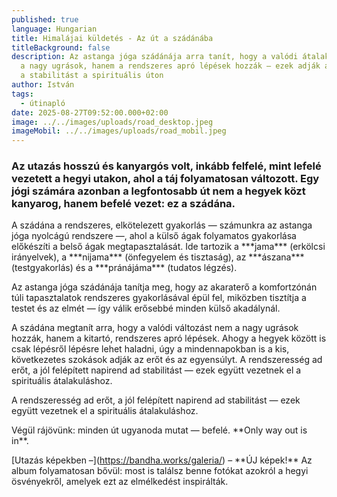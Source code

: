 ```yaml
---
published: true
language: Hungarian
title: Himalájai küldetés - Az út a szádánába
titleBackground: false
description: Az astanga jóga szádánája arra tanít, hogy a valódi átalakulást nem
  a nagy ugrások, hanem a rendszeres apró lépések hozzák — ezek adják az erőt és
  a stabilitást a spirituális úton
author: István
tags:
  - útinapló
date: 2025-08-27T09:52:00.000+02:00
image: ../../images/uploads/road_desktop.jpeg
imageMobil: ../../images/uploads/road_mobil.jpeg
---
```

<h3 class="clr-brand-orange">Az utazás hosszú és kanyargós volt, inkább felfelé, mint lefelé vezetett a hegyi utakon, ahol a táj folyamatosan változott. Egy jógi számára azonban a legfontosabb út nem a hegyek közt kanyarog, hanem befelé vezet: ez a szádána.</h3>  

A szádána a rendszeres, elkötelezett gyakorlás — számunkra az astanga jóga nyolcágú rendszere —, ahol a külső ágak folyamatos gyakorlása előkészíti a belső ágak megtapasztalását. Ide tartozik a \*\*\*jama\*\*\* (erkölcsi irányelvek), a \*\*\*nijama\*\*\* (önfegyelem és tisztaság), az \*\*\*ászana\*\*\* (testgyakorlás) és a \*\*\*pránájáma\*\*\* (tudatos légzés).

Az astanga jóga szádánája tanítja meg, hogy az akaraterő a komfortzónán túli tapasztalatok rendszeres gyakorlásával épül fel, miközben tisztítja a testet és az elmét — így válik erősebbé minden külső akadálynál.

<div class="blog-island-section"> A szádána megtanít arra, hogy a valódi változást nem a nagy ugrások hozzák, hanem a kitartó, rendszeres apró lépések. Ahogy a hegyek között is csak lépésről lépésre lehet haladni, úgy a mindennapokban is a kis, következetes szokások adják az erőt és az egyensúlyt. A rendszeresség ad erőt, a jól felépített napirend ad stabilitást — ezek együtt vezetnek el a spirituális átalakuláshoz. </div>

A rendszeresség ad erőt, a jól felépített napirend ad stabilitást — ezek együtt vezetnek el a spirituális átalakuláshoz.

Végül rájövünk: minden út ugyanoda mutat — befelé. \*\*Only way out is in\*\*.

\[Utazás képekben –](https://bandha.works/galeria/) – \*\*ÚJ képek!\*\* Az album folyamatosan bővül: most is találsz benne fotókat azokról a hegyi ösvényekről, amelyek ezt az elmélkedést inspirálták.
